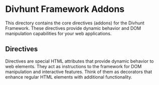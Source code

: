 # Divhunt Framework Addons

This directory contains the core directives (addons) for the Divhunt Framework. These directives provide dynamic behavior and DOM manipulation capabilities for your web applications.

## Directives

Directives are special HTML attributes that provide dynamic behavior to web elements. They act as instructions to the framework for DOM manipulation and interactive features. Think of them as decorators that enhance regular HTML elements with additional functionality.
